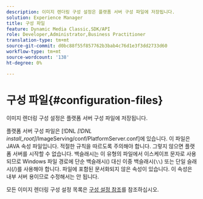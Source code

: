 ```yaml
---
description: 이미지 렌더링 구성 설정은 플랫폼 서버 구성 파일에 저장됩니다.
solution: Experience Manager
title: 구성 파일
feature: Dynamic Media Classic,SDK/API
role: Developer,Administrator,Business Practitioner
translation-type: tm+mt
source-git-commit: d0bc88f55f857762b3bab4c76d1e3f3dd2733d60
workflow-type: tm+mt
source-wordcount: '138'
ht-degree: 0%

---
```



# 구성 파일{#configuration-files}

이미지 렌더링 구성 설정은 플랫폼 서버 구성 파일에 저장됩니다.

플랫폼 서버 구성 파일은 [!DNL *[!DNL install_root]*/ImageServing/conf/PlatformServer.conf]에 있습니다. 이 파일은 JAVA 속성 파일입니다. 적절한 규칙을 따르도록 주의해야 합니다. 그렇지 않으면 플랫폼 서버를 시작할 수 없습니다. 백슬래시는 이 유형의 파일에서 이스케이프 문자로 사용되므로 Windows 파일 경로에 단순 백슬래시(\) 대신 이중 백슬래시(`\\`) 또는 단일 슬래시(/)를 사용해야 합니다. 파일에 포함된 문서화되지 않은 속성이 있습니다. 이 속성은 내부 서버 용이므로 수정해서는 안 됩니다.

모든 이미지 렌더링 구성 설정 목록은 [구성 설정 참조](../../../../../ir-api/server-admin/image-rendering-api-ref/c-ir-server-administration/c-ir-configuration-settings-reference/c-ir-configuration-settings-reference.md#concept-6947a512d4c94e9fb8a71b80243fee81)를 참조하십시오.
